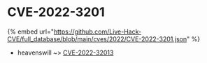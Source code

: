 # CVE-2022-3201
{% embed url="https://github.com/Live-Hack-CVE/full_database/blob/main/cves/2022/CVE-2022-3201.json" %}

* heavenswill ~> [CVE-2022-32013](https://www.alice-snow.ru/2022/database/cve-2022-3201/cve-2022-32013-heavenswill)